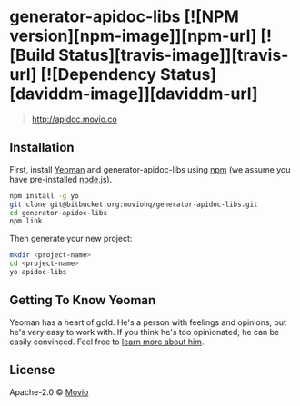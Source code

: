 # generator-apidoc-libs [![NPM version][npm-image]][npm-url] [![Build Status][travis-image]][travis-url] [![Dependency Status][daviddm-image]][daviddm-url]
> http://apidoc.movio.co

## Installation

First, install [Yeoman](http://yeoman.io) and generator-apidoc-libs using [npm](https://www.npmjs.com/) (we assume you have pre-installed [node.js](https://nodejs.org/)).

```bash
npm install -g yo
git clone git@bitbucket.org:moviohq/generator-apidoc-libs.git
cd generator-apidoc-libs
npm link
```

Then generate your new project:

```bash
mkdir <project-name>
cd <project-name>
yo apidoc-libs
```

## Getting To Know Yeoman

Yeoman has a heart of gold. He&#39;s a person with feelings and opinions, but he&#39;s very easy to work with. If you think he&#39;s too opinionated, he can be easily convinced. Feel free to [learn more about him](http://yeoman.io/).

## License

Apache-2.0 © [Movio]()

